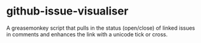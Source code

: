 # github-issue-visualiser
A greasemonkey script that pulls in the status (open/close) of linked issues in comments and enhances the link with a unicode tick or cross.
